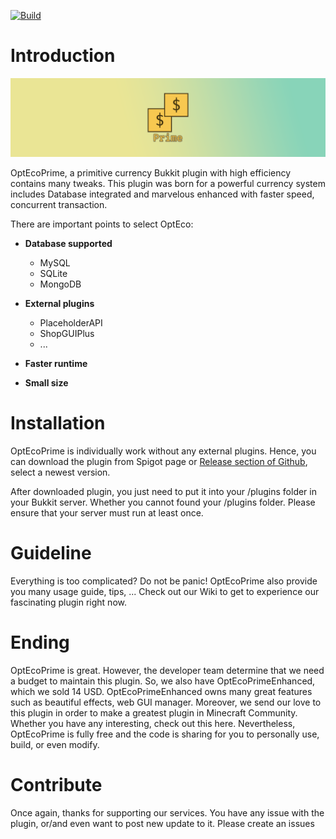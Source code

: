 [![Build](https://github.com/PlayerNguyen/OptEcoPrime/actions/workflows/gradle.yml/badge.svg)](https://github.com/PlayerNguyen/OptEcoPrime/actions/workflows/gradle.yml)
# Introduction
![alt text](/assets/OptEcoPrimeBanner.png "Big OptEcoPrime banner")

OptEcoPrime, a primitive currency Bukkit plugin with high efficiency contains many tweaks. This plugin was born for a powerful currency system includes Database integrated and marvelous enhanced with faster speed, concurrent transaction. 

There are important points to select OptEco:
- **Database supported**
  - MySQL
  - SQLite
  - MongoDB

- **External plugins**
  - PlaceholderAPI
  - ShopGUIPlus
  - ...

- **Faster runtime**
- **Small size**

# Installation
OptEcoPrime is individually work without any external plugins. Hence, you can download the plugin from Spigot page or [Release section of Github](https://github.com/PlayerNguyen/OptEcoPrime/releases), select a newest version.

After downloaded plugin, you just need to put it into your /plugins folder in your Bukkit server. Whether you cannot found your /plugins folder. Please ensure that your server must run at least once.

# Guideline
Everything is too complicated? Do not be panic! OptEcoPrime also provide you many usage guide, tips, ... Check out our Wiki to get to experience our fascinating plugin right now.

# Ending
OptEcoPrime is great. However, the developer team determine that we need a budget to maintain this plugin. So, we also have OptEcoPrimeEnhanced, which we sold 14 USD. OptEcoPrimeEnhanced owns many great features such as beautiful effects, web GUI manager. Moreover, we send our love to this plugin in order to make a greatest plugin in Minecraft Community. Whether you have any interesting, check out this here. Nevertheless, OptEcoPrime is fully free and the code is sharing for you to personally use, build, or even modify.

# Contribute
Once again, thanks for supporting our services. You have any issue with the plugin, or/and even want to post new update to it. Please create an issues